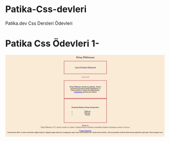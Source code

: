 # Patika-Css-devleri
Patika.dev Css Dersleri Ödevleri

# Patika Css Ödevleri 1-
![Ödev Görseli](img/mark1.png)



